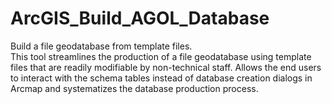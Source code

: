 # ArcGIS_Build_AGOL_Database
Build a file geodatabase from template files.  
This tool streamlines the production of a file geodatabase using 
template files that are readily modifiable by non-technical staff.
Allows the end users to interact with the schema tables instead of 
database creation dialogs in Arcmap and systematizes the database production
process.

